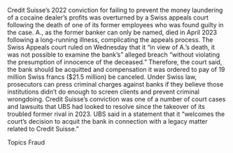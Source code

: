 Credit Suisse’s 2022 conviction for failing to prevent the money laundering of a cocaine dealer’s profits was overturned by a Swiss appeals court following the death of one of its former employees who was found guilty in the case.
A., as the former banker can only be named, died in April 2023 following a long-running illness, complicating the appeals process. The Swiss Appeals court ruled on Wednesday that it “in view of A.’s death, it was not possible to examine the bank’s” alleged breach “without violating the presumption of innocence of the deceased.”
Therefore, the court said, the bank should be acquitted and compensation it was ordered to pay of 19 million Swiss francs ($21.5 million) be canceled.
Under Swiss law, prosecutors can press criminal charges against banks if they believe those institutions didn’t do enough to screen clients and prevent criminal wrongdoing. Credit Suisse’s conviction was one of a number of court cases and lawsuits that UBS had looked to resolve since the takeover of its troubled former rival in 2023.
UBS said in a statement that it “welcomes the court’s decision to acquit the bank in connection with a legacy matter related to Credit Suisse.”

Topics
Fraud
